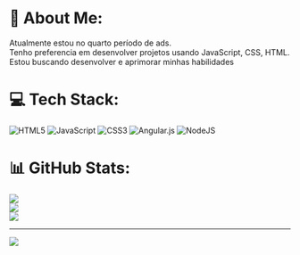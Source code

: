 # 💫 About Me:
Atualmente estou no quarto período de ads.<br>Tenho preferencia em desenvolver projetos usando JavaScript, CSS, HTML.<br>Estou buscando desenvolver e aprimorar minhas habilidades


# 💻 Tech Stack:
![HTML5](https://img.shields.io/badge/html5-%23E34F26.svg?style=for-the-badge&logo=html5&logoColor=white) ![JavaScript](https://img.shields.io/badge/javascript-%23323330.svg?style=for-the-badge&logo=javascript&logoColor=%23F7DF1E) ![CSS3](https://img.shields.io/badge/css3-%231572B6.svg?style=for-the-badge&logo=css3&logoColor=white) ![Angular.js](https://img.shields.io/badge/angular.js-%23E23237.svg?style=for-the-badge&logo=angularjs&logoColor=white) ![NodeJS](https://img.shields.io/badge/node.js-6DA55F?style=for-the-badge&logo=node.js&logoColor=white)
# 📊 GitHub Stats:
![](https://github-readme-stats.vercel.app/api?username=Giovanna-l&theme=midnight-purple&hide_border=false&include_all_commits=false&count_private=false)<br/>
![](https://github-readme-streak-stats.herokuapp.com/?user=Giovanna-l&theme=midnight-purple&hide_border=false)<br/>
![](https://github-readme-stats.vercel.app/api/top-langs/?username=Giovanna-l&theme=midnight-purple&hide_border=false&include_all_commits=false&count_private=false&layout=compact)

---
[![](https://visitcount.itsvg.in/api?id=Giovanna-l&icon=0&color=0)](https://visitcount.itsvg.in)

<!-- Proudly created with GPRM ( https://gprm.itsvg.in ) -->